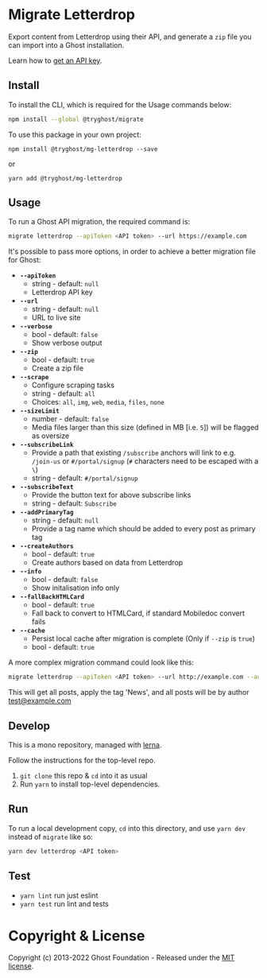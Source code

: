 # Migrate Letterdrop

Export content from Letterdrop using their API, and generate a `zip` file you can import into a Ghost installation.

Learn how to [get an API key](https://api.letterdrop.com/find-your-api-key).


## Install

To install the CLI, which is required for the Usage commands below:

```sh
npm install --global @tryghost/migrate
```

To use this package in your own project:

`npm install @tryghost/mg-letterdrop --save`

or

`yarn add @tryghost/mg-letterdrop`


## Usage


To run a Ghost API migration, the required command is:

```sh
migrate letterdrop --apiToken <API token> --url https://example.com
```

It's possible to pass more options, in order to achieve a better migration file for Ghost:

- **`--apiToken`**
    - string - default: `null`
    - Letterdrop API key
- **`--url`**
    - string - default: `null`
    - URL to live site
- **`--verbose`**
    - bool - default: `false`
    - Show verbose output
- **`--zip`**
    - bool - default: `true`
    - Create a zip file
- **`--scrape`** 
    - Configure scraping tasks
    - string - default: `all` 
    - Choices: `all`, `img`, `web`, `media`, `files`, `none`
- **`--sizeLimit`**
    - number - default: `false`
    - Media files larger than this size (defined in MB [i.e. `5`]) will be flagged as oversize
- **`--subscribeLink`** 
    - Provide a path that existing `/subscribe` anchors will link to e.g. `/join-us` or `#/portal/signup` (`#` characters need to be escaped with a `\`)
    - string - default: `#/portal/signup`
- **`--subscribeText`** 
    - Provide the button text for above subscribe links
    - string - default: `Subscribe`
- **`--addPrimaryTag`**
    - string - default: `null`
    - Provide a tag name which should be added to every post as primary tag
- **`--createAuthors`**
    - bool - default: `true`
    - Create authors based on data from Letterdrop
- **`--info`**
    - bool - default: `false`
    - Show initalisation info only
- **`--fallBackHTMLCard`**
    - bool - default: `true`
    - Fall back to convert to HTMLCard, if standard Mobiledoc convert fails
- **`--cache`** 
    - Persist local cache after migration is complete (Only if `--zip` is `true`)
    - bool - default: `true`

A more complex migration command could look like this:

```sh
migrate letterdrop --apiToken <API token> --url http://example.com --addPrimaryTag News
```

This will get all posts, apply the tag 'News', and all posts will be by author test@example.com


## Develop

This is a mono repository, managed with [lerna](https://lerna.js.org).

Follow the instructions for the top-level repo.
1. `git clone` this repo & `cd` into it as usual
2. Run `yarn` to install top-level dependencies.


## Run

To run a local development copy, `cd` into this directory, and use `yarn dev` instead of `migrate` like so:

```sh
yarn dev letterdrop <API token>
```


## Test

- `yarn lint` run just eslint
- `yarn test` run lint and tests


# Copyright & License

Copyright (c) 2013-2022 Ghost Foundation - Released under the [MIT license](LICENSE).
